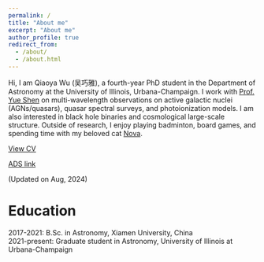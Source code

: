 ```yaml
---
permalink: /
title: "About me"
excerpt: "About me"
author_profile: true
redirect_from:
  - /about/
  - /about.html
---
```

Hi, I am Qiaoya Wu (吴巧雅), a fourth-year PhD student in the Department of Astronomy at the University of Illinois, Urbana-Champaign.
I work with [Prof. Yue Shen](http://quasar.astro.illinois.edu/index.html#) on multi-wavelength observations on active galactic nuclei (AGNs/quasars), quasar spectral surveys, and photoionization models. I am also interested in black hole binaries and cosmological large-scale structure.
Outside of research, I enjoy playing badminton, board games, and spending time with my beloved cat [Nova](https://www.instagram.com/nova_q.w/).

[View CV](http://qiaoyawu.github.io/files/CV_for_web.pdf)

[ADS link](https://ui.adsabs.harvard.edu/search/q=docs(library%2FxmjOFxrfRkuPawmB1l3nhQ)&sort=date%20desc%2C%20bibcode%20desc&p_=0)

(Updated on Aug, 2024)

Education
======
2017-2021: B.Sc. in Astronomy, Xiamen University, China \
2021-present: Graduate student in Astronomy, University of Illinois at Urbana-Champaign
